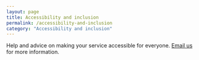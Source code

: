 ```yaml
---
layout: page
title: Accessibility and inclusion
permalink: /accessibility-and-inclusion
category: "Accessibility and inclusion"
---
```


Help and advice on making your service accessible for everyone. <a href="mailto:CentreOfExcellenceCentral@digital.homeoffice.gov.uk">Email us</a> for more information.

